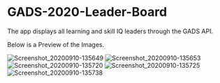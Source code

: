 # GADS-2020-Leader-Board
The app displays all learning and skill IQ leaders through the GADS API. 

Below is a Preview of the Images.

![Screenshot_20200910-135649](https://user-images.githubusercontent.com/47557555/92721527-ec9ebe80-f36e-11ea-8d11-b6ab77caffd4.jpg) ![Screenshot_20200910-135653](https://user-images.githubusercontent.com/47557555/92721534-f0cadc00-f36e-11ea-8e9e-637e61cea6f5.jpg)  ![Screenshot_20200910-135720](https://user-images.githubusercontent.com/47557555/92721542-f45e6300-f36e-11ea-8f4b-f24f569283b7.jpg)  ![Screenshot_20200910-135725](https://user-images.githubusercontent.com/47557555/92721584-00e2bb80-f36f-11ea-841c-8b60ea5cacef.jpg)  ![Screenshot_20200910-135738](https://user-images.githubusercontent.com/47557555/92721605-08a26000-f36f-11ea-8724-b51178a49e68.jpg)




